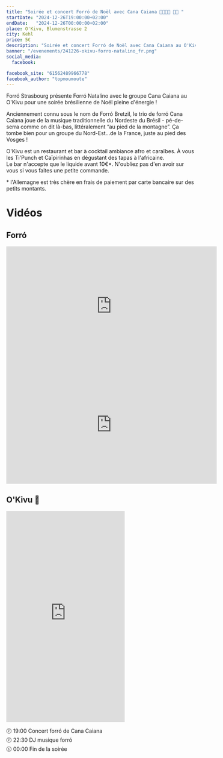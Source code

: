 ```yaml
---
title: "Soirée et concert Forró de Noël avec Cana Caiana 💃🇧🇷🕺 📌🍍 "
startDate: "2024-12-26T19:00:00+02:00"
endDate:   "2024-12-26T00:00:00+02:00"
place: O'Kivu, Blumenstrasse 2
city: Kehl
price: 5€
description: "Soirée et concert Forró de Noël avec Cana Caiana au O'Kivu 💃🇧🇷🕺 △ 🪗 🥁 "
banner: "/evenements/241226-okivu-forro-natalino_fr.png"
social_media:
  facebook: 

facebook_site: "61562489966778"
facebook_author: "topmoumoute"
---
```


Forró Strasbourg présente Forró Natalino avec le groupe Cana Caiana au O'Kivu pour une soirée brésilienne de Noël pleine d'énergie !

Anciennement connu sous le nom de Forró Bretzil, le trio de forró Cana Caiana joue de la musique traditionnelle du Nordeste du Brésil - pé-de-serra comme on dit là-bas, littéralement “au pied de la montagne”. Ça tombe bien pour un groupe du Nord-Est…de la France, juste au pied des Vosges !

O'Kivu est un restaurant et bar à cocktail ambiance afro et caraïbes. À vous les Ti'Punch et Caïpirinhas en dégustant des tapas à l'africaine.  
Le bar n'accepte que le liquide avant 10€\*. N'oubliez pas d'en avoir sur vous si vous faites une petite commande.

\* l'Allemagne est très chère en frais de paiement par carte bancaire sur des petits montants.

# Vidéos

## Forró

<iframe width="560" height="315" src="https://www.youtube.com/embed/xCM17UIY6UU" title="YouTube video player" frameborder="0" allow="accelerometer; autoplay; clipboard-write; encrypted-media; gyroscope; picture-in-picture; web-share" referrerpolicy="strict-origin-when-cross-origin" allowfullscreen></iframe>

<iframe width="560" height="315" src="https://www.youtube.com/embed/9O15k6Me0EY" title="YouTube video player" frameborder="0" allow="accelerometer; autoplay; clipboard-write; encrypted-media; gyroscope; picture-in-picture; web-share" referrerpolicy="strict-origin-when-cross-origin" allowfullscreen></iframe>

## O'Kivu 🍍

<iframe width="315" height="560" src="https://youtube.com/embed/ZsR3eWwxAv8" title="YouTube video player" frameborder="0" allow="accelerometer; autoplay; clipboard-write; encrypted-media; gyroscope; picture-in-picture; web-share" referrerpolicy="strict-origin-when-cross-origin" allowfullscreen></iframe>


🕖 19:00 Concert forró de Cana Caiana  
🕖 22:30 DJ musique forró  
🕦 00:00 Fin de la soirée  
